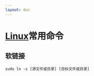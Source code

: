 ```yaml
---
layout: doc
---
```


# [Linux](https://github.com/torvalds/linux)常用命令

## 软链接 
`sudo ln -s [源文件或目录] [目标文件或目录]`
